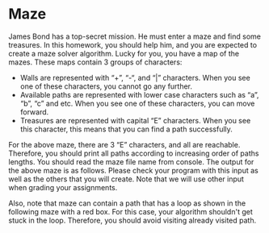 # Maze
James Bond has a top-secret mission. He must enter a maze and find some treasures. In this homework, you should help him, and you are expected to create a maze solver algorithm. Lucky for you, you have a map of the mazes. These maps contain 3 groups of characters:
- Walls are represented with “+”, “-“, and “|” characters. When you see one of these characters, you cannot go any further.
- Available paths are represented with lower case characters such as “a”, “b”, “c” and etc. When you see one of these characters, you can move forward.
- Treasures are represented with capital “E” characters. When you see this character, this means that you can find a path successfully.

For the above maze, there are 3 “E” characters, and all are reachable. Therefore, you should print all paths according to increasing order of paths lengths. You should read the maze file name from console.
The output for the above maze is as follows. Please check your program with this input as well as the others that you will create. Note that we will use other input when grading your assignments. 

Also, note that maze can contain a path that has a loop as shown in the following maze with a red box. For this case, your algorithm shouldn't get stuck in the loop. Therefore, you should avoid visiting already 
visited path.
